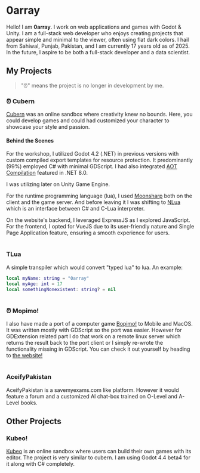 # 0array
Hello! I am **0array**. I work on web applications and games with Godot & Unity. I am a full-stack web developer who enjoys creating projects that appear simple and minimal to the viewer, often using flat dark colors. I hail from Sahiwal, Punjab, Pakistan, and I am currently 17 years old as of 2025. In the future, I aspire to be both a full-stack developer and a data scientist.

## My Projects
> "⏰" means the project is no longer in development by me.
### ⏰ Cubern
[Cubern](https://cubern.sbs) was an online sandbox where creativity knew no bounds. Here, you could develop games and could had customized your character to showcase your style and passion.
#### Behind the Scenes
For the workshop, I utilized Godot 4.2 (.NET) in previous versions with custom compiled export templates for resource protection. It predominantly (99%) employed C# with minimal GDScript. I had also integrated [AOT Compilation](https://learn.microsoft.com/en-us/dotnet/core/deploying/native-aot/) featured in .NET 8.0.

I was utilizing later on Unity Game Engine.

For the runtime programming language (lua), I used [Moonsharp](https://www.moonsharp.org/) both on the client and the game server. And before leaving it I was shifting to [NLua](https://github.com/NLua/NLua) which is an interface between C# and C-Lua interpreter. 

On the website's backend, I leveraged ExpressJS as I explored JavaScript. For the frontend, I opted for VueJS due to its user-friendly nature and Single Page Application feature, ensuring a smooth experience for users.
#

### TLua
A simple transpiler which would convert "typed lua" to lua. An example:
```lua
local myName: string = "0array"
local myAge: int = 17
local somethingNonexistent: string? = nil
```
#
### ⏰ Mopimo!
I also have made a port of a computer game [Bopimo!](https://bopimo.com) to Mobile and MacOS. It was written mostly with GDScript so the port was easier. However for GDExtension related part I do that work on a remote linux server which returns the result back to the port client or I simply re-wrote the functionality missing in GDScript. You can check it out yourself by heading to [the website!](https://mp.bokku.xyz)

#
### AceifyPakistan
AceifyPakistan is a savemyexams.com like platform. However it would feature a forum and a customized AI chat-box trained on O-Level and A-Level books.

## Other Projects
### Kubeo!
[Kubeo](https://kubeo.net) is an online sandbox where users can build their own games with its editor. The project is very similar to cubern. I am using Godot 4.4 beta4 for it along with C# completely. 
